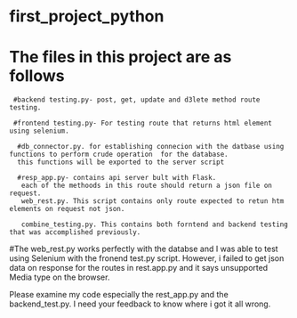 # first_project_python
# The files in this project are as follows
     #backend testing.py- post, get, update and d3lete method route testing.
     
     #frontend testing.py- For testing route that returns html element using selenium.
     
      #db_connector.py. for establishing connecion with the datbase using functions to perform crude operation  for the database.
      this functions will be exported to the server script
     
      #resp_app.py- contains api server bult with Flask.
       each of the methoods in this route should return a json file on request.
       web_rest.py. This script contains only route expected to retun htm elements on request not json.
      
       combine_testing.py. This contains both forntend and backend testing that was accomplished previously. 

#The web_rest.py works perfectly with the databse and I was able to test using Selenium with the fronend
test.py script. 
However, i failed to get json data on response for the routes in rest.app.py and it says unsupported Media type on the browser. 

Please examine my code especially the rest_app.py and the backend_test.py. I need your feedback to know where i got it all wrong.
